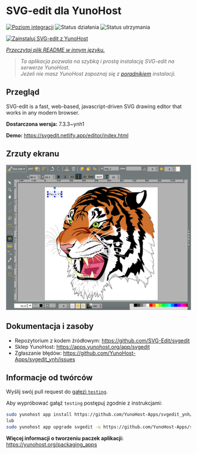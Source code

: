 <!--
To README zostało automatycznie wygenerowane przez <https://github.com/YunoHost/apps/tree/master/tools/readme_generator>
Nie powinno być ono edytowane ręcznie.
-->

# SVG-edit dla YunoHost

[![Poziom integracji](https://apps.yunohost.org/badge/integration/svgedit)](https://ci-apps.yunohost.org/ci/apps/svgedit/)
![Status działania](https://apps.yunohost.org/badge/state/svgedit)
![Status utrzymania](https://apps.yunohost.org/badge/maintained/svgedit)

[![Zainstaluj SVG-edit z YunoHost](https://install-app.yunohost.org/install-with-yunohost.svg)](https://install-app.yunohost.org/?app=svgedit)

*[Przeczytaj plik README w innym języku.](./ALL_README.md)*

> *Ta aplikacja pozwala na szybką i prostą instalację SVG-edit na serwerze YunoHost.*  
> *Jeżeli nie masz YunoHost zapoznaj się z [poradnikiem](https://yunohost.org/install) instalacji.*

## Przegląd

SVG-edit is a fast, web-based, javascript-driven SVG drawing editor that works in any modern browser.


**Dostarczona wersja:** 7.3.3~ynh1

**Demo:** <https://svgedit.netlify.app/editor/index.html>

## Zrzuty ekranu

![Zrzut ekranu z SVG-edit](./doc/screenshots/screenshot.png)

## Dokumentacja i zasoby

- Repozytorium z kodem źródłowym: <https://github.com/SVG-Edit/svgedit>
- Sklep YunoHost: <https://apps.yunohost.org/app/svgedit>
- Zgłaszanie błędów: <https://github.com/YunoHost-Apps/svgedit_ynh/issues>

## Informacje od twórców

Wyślij swój pull request do [gałęzi `testing`](https://github.com/YunoHost-Apps/svgedit_ynh/tree/testing).

Aby wypróbować gałąź `testing` postępuj zgodnie z instrukcjami:

```bash
sudo yunohost app install https://github.com/YunoHost-Apps/svgedit_ynh/tree/testing --debug
lub
sudo yunohost app upgrade svgedit -u https://github.com/YunoHost-Apps/svgedit_ynh/tree/testing --debug
```

**Więcej informacji o tworzeniu paczek aplikacji:** <https://yunohost.org/packaging_apps>
